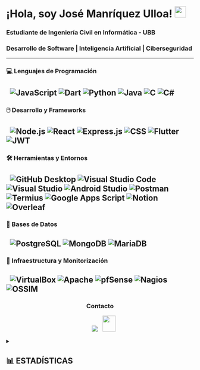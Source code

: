 # ¡Hola, soy José Manríquez Ulloa! <img src="https://media.giphy.com/media/hvRJCLFzcasrR4ia7z/giphy.gif" width="30px"/>

### Estudiante de Ingeniería Civil en Informática - UBB  

### Desarrollo de Software | Inteligencía Artificial | Ciberseguridad
---
### 💻 Lenguajes de Programación  
&nbsp;
		![JavaScript](https://img.shields.io/badge/JavaScript-F7DF1E?style=flat&logo=javascript&logoColor=black)
		![Dart](https://img.shields.io/badge/Dart-0175C2?style=flat&logo=dart&logoColor=white)
		![Python](https://img.shields.io/badge/Python-3776AB?style=flat&logo=python&logoColor=white)
		![Java](https://img.shields.io/badge/Java-ED8B00?style=flat&logo=openjdk&logoColor=white)
		![C](https://img.shields.io/badge/C-A8B9CC?style=flat&logo=c&logoColor=black)
		![C#](https://img.shields.io/badge/C%23-239120?style=flat&logo=c-sharp&logoColor=white)
---
### 🖱️ Desarrollo y Frameworks  
&nbsp;
		![Node.js](https://img.shields.io/badge/Node.js-339933?style=flat&logo=nodedotjs&logoColor=white)
		![React](https://img.shields.io/badge/React-61DAFB?style=flat&logo=react&logoColor=black)
		![Express.js](https://img.shields.io/badge/Express.js-000000?style=flat&logo=express&logoColor=white)
		![CSS](https://img.shields.io/badge/CSS-264de4?style=flat&logo=css3&logoColor=white)
		![Flutter](https://img.shields.io/badge/Flutter-02569B?style=flat&logo=flutter&logoColor=white)
		![JWT](https://img.shields.io/badge/JWT-000000?style=flat&logo=json-web-tokens&logoColor=white)
---	
### 🛠️ Herramientas y Entornos  
&nbsp;
		![GitHub Desktop](https://img.shields.io/badge/GitHub%20Desktop-2E2E2E?style=flat&logo=github&logoColor=white)
		![Visual Studio Code](https://img.shields.io/badge/VS%20Code-007ACC?style=flat&logo=visual-studio-code&logoColor=white)
		![Visual Studio](https://img.shields.io/badge/Visual%20Studio-5C2D91?style=flat&logo=visual-studio&logoColor=white)
		![Android Studio](https://img.shields.io/badge/Android%20Studio-3DDC84?style=flat&logo=android-studio&logoColor=white)
		![Postman](https://img.shields.io/badge/Postman-FF6C37?style=flat&logo=postman&logoColor=white)
		![Termius](https://img.shields.io/badge/Termius-0E131F?style=flat&logo=gnubash&logoColor=white)
		![Google Apps Script](https://img.shields.io/badge/Google%20Apps%20Script-4285F4?style=flat&logo=google&logoColor=white)
		![Notion](https://img.shields.io/badge/Notion-000000?style=flat&logo=notion&logoColor=white)
		![Overleaf](https://img.shields.io/badge/Overleaf-47A141?style=flat&logo=overleaf&logoColor=white)
---
### 💾 Bases de Datos
&nbsp;
		![PostgreSQL](https://img.shields.io/badge/PostgreSQL-4169E1?style=flat&logo=postgresql&logoColor=white)
		![MongoDB](https://img.shields.io/badge/MongoDB-47A248?style=flat&logo=mongodb&logoColor=white)
		![MariaDB](https://img.shields.io/badge/MariaDB-003545?style=flat&logo=mariadb&logoColor=white)
---
### 🧩 Infraestructura y Monitorización  
&nbsp;
		![VirtualBox](https://img.shields.io/badge/VirtualBox-183A61?style=flat&logo=virtualbox&logoColor=white)
		![Apache](https://img.shields.io/badge/Apache-CA2136?style=flat&logo=apache&logoColor=white)
		![pfSense](https://img.shields.io/badge/pfSense-22314E?style=flat&logoColor=white)
		![Nagios](https://img.shields.io/badge/Nagios-252525?style=flat&logo=nagios&logoColor=white)
		![OSSIM](https://img.shields.io/badge/AlienVault%20OSSIM-0E1111?style=flat&logoColor=green)
---
<h3 align="center" >Contacto</h3>

<p align="center">

 <div align="center"  class="icons-social" style="margin-left: 10px;">
        <a   target="_blank" href="https://www.linkedin.com/in/jomulloa/">
			<img src="https://img.icons8.com/doodle/40/000000/linkedin--v2.png" style="margin-left: 10px;" ></a>
           <a style="margin-left: 10px;" target="_blank" href="mailto:manriquezjose100@gmail.com">
		<img src="https://img.icons8.com/doodle/2x/gmail-new.png" style=" width:35px; height:43px;"></a>
      </div>

</p>

<details>
  <summary><h2>📊 ESTADÍSTICAS </h2></summary>
  <div align="center">
  <br><br>
    <a href="https://github.com/JoMULLOA">
      <img src="https://github-readme-stats.vercel.app/api?username=JoMULLOA&show_icons=true&theme=dark&hide_border=false&border_radius=10&include_all_commits=true&count_private=true" width="46%" alt="GitHub Stats"/>
    </a>
    <a href="https://github.com/JoMULLOA">
      <img src="https://github-readme-streak-stats.herokuapp.com/?user=JoMULLOA&theme=dark&hide_border=false&border_radius=10" width="48%" alt="GitHub Streak"/>
    </a>
    <br><br>
    <a href="https://github.com/JoMULLOA">
      <img src="https://github-readme-stats.vercel.app/api/top-langs/?username=JoMULLOA&layout=compact&theme=dark&hide_border=false&border_radius=10" width="45%" alt="Top Langs"/>
    </a>
  </div>
</details>
